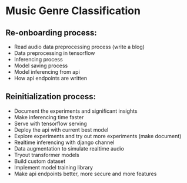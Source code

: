 # Music Genre Classification

## Re-onboarding process:
  - Read audio data preprocessing process (write a blog)
  - Data preprocessing in tensorflow
  - Inferencing process
  - Model saving process
  - Model inferencing from api
  - How api endpoints are written


## Reinitialization process:
  - Document the experiments and significant insights
  - Make inferencing time faster
  - Serve with tensorflow serving
  - Deploy the api with current best model
  - Explore experiments and try out more experiments (make document)
  - Realtime inferencing with django channel
  - Data augmentation to simulate realtime audio
  - Tryout transformer models
  - Build custom dataset
  - Implement model training library
  - Make api endpoints better, more secure and more features
